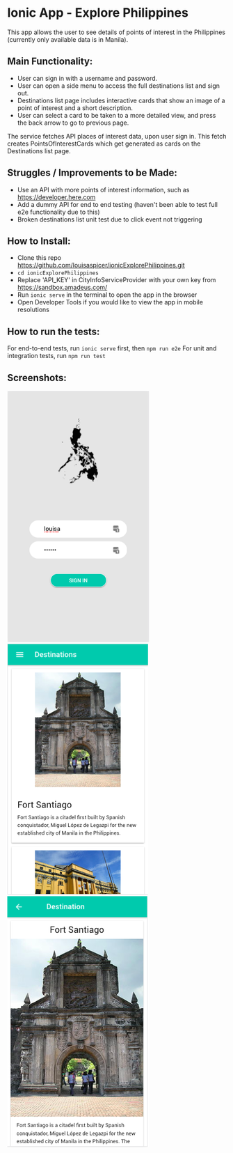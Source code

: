 Ionic App - Explore Philippines
=================

This app allows the user to see details of points of interest in the Philippines (currently only available data is in Manila).

Main Functionality:
-----
* User can sign in with a username and password.
* User can open a side menu to access the full destinations list and sign out.
* Destinations list page includes interactive cards that show an image of a point of interest and a short description.
* User can select a card to be taken to a more detailed view, and press the back arrow to go to previous page.

The service fetches API places of interest data, upon user sign in.
This fetch creates PointsOfInterestCards which get generated as cards on the Destinations list page.

Struggles / Improvements to be Made:
-----
* Use an API with more points of interest information, such as https://developer.here.com
* Add a dummy API for end to end testing (haven't been able to test full e2e functionality due to this)
* Broken destinations list unit test due to click event not triggering

How to Install:
-----
* Clone this repo https://github.com/louisaspicer/ionicExplorePhilippines.git
* `cd ionicExplorePhilippines`
* Replace 'API_KEY' in CityInfoServiceProvider with your own key from https://sandbox.amadeus.com/
* Run `ionic serve` in the terminal to open the app in the browser
* Open Developer Tools if you would like to view the app in mobile resolutions

How to run the tests:
-----
For end-to-end tests, run `ionic serve` first, then `npm run e2e`
For unit and integration tests, run `npm run test`

Screenshots:
-----
![alt text](./src/assets/imgs/sign-in-page.png)
![alt text](./src/assets/imgs/destinations-list.png)
![alt text](./src/assets/imgs/detail-view.png)
